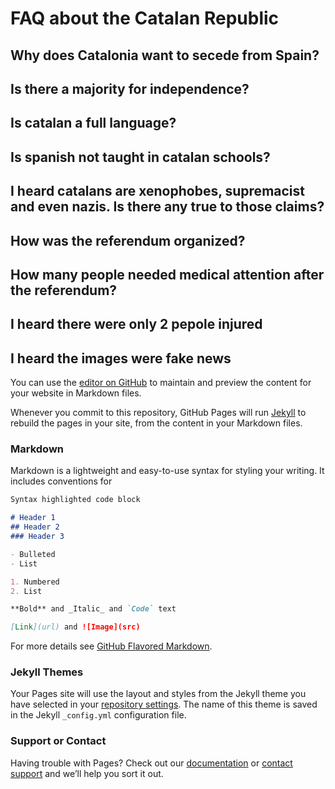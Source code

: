 # FAQ about the Catalan Republic

## Why does Catalonia want to secede from Spain?
## Is there a majority for independence?
## Is catalan a full language?
## Is spanish not taught in catalan schools?
## I heard catalans are xenophobes, supremacist and even nazis. Is there any true to those claims?
## How was the referendum organized?
## How many people needed medical attention after the referendum?
## I heard there were only 2 pepole injured
## I heard the images were fake news

You can use the [editor on GitHub](https://github.com/voluntarixrepublica/faqsrepublica/edit/master/README.md) to maintain and preview the content for your website in Markdown files.

Whenever you commit to this repository, GitHub Pages will run [Jekyll](https://jekyllrb.com/) to rebuild the pages in your site, from the content in your Markdown files.

### Markdown

Markdown is a lightweight and easy-to-use syntax for styling your writing. It includes conventions for

```markdown
Syntax highlighted code block

# Header 1
## Header 2
### Header 3

- Bulleted
- List

1. Numbered
2. List

**Bold** and _Italic_ and `Code` text

[Link](url) and ![Image](src)
```

For more details see [GitHub Flavored Markdown](https://guides.github.com/features/mastering-markdown/).

### Jekyll Themes

Your Pages site will use the layout and styles from the Jekyll theme you have selected in your [repository settings](https://github.com/voluntarixrepublica/faqsrepublica/settings). The name of this theme is saved in the Jekyll `_config.yml` configuration file.

### Support or Contact

Having trouble with Pages? Check out our [documentation](https://help.github.com/categories/github-pages-basics/) or [contact support](https://github.com/contact) and we’ll help you sort it out.
